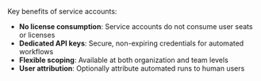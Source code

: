Key benefits of service accounts:
- **No license consumption**: Service accounts do not consume user seats or licenses
- **Dedicated API keys**: Secure, non-expiring credentials for automated workflows
- **Flexible scoping**: Available at both organization and team levels
- **User attribution**: Optionally attribute automated runs to human users